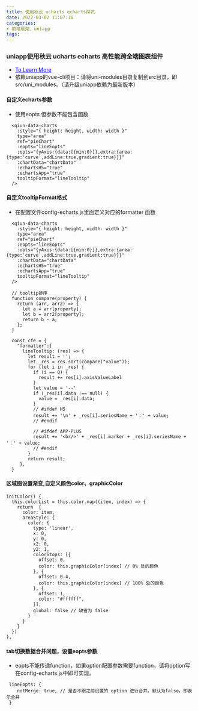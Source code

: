 ```yaml
---
title: 使用秋云 ucharts echarts踩坑
date: 2022-03-02 11:07:10
categories:
- 前端框架、uniapp
tags:
---
```


### uniapp使用秋云 ucharts echarts 高性能跨全端图表组件
* <a href="https://ext.dcloud.net.cn/plugin?id=271" style="color: blue;">To Learn More</a> 
* 依赖uniapp的vue-cli项目：请将uni-modules目录复制到src目录，即src/uni_modules。（请升级uniapp依赖为最新版本）

#### 自定义echarts参数
* 使用eopts 但参数不能包含函数
```
  <qiun-data-charts
    :style="{ height: height, width: width }"
    type="area"
    ref="pieChart"
    :eopts="lineEopts"
    :opts="{yAxis:{data:[{min:0}]},extra:{area:{type:'curve',addLine:true,gradient:true}}}"
    :chartData="chartData" 
    :echartsH5="true" 
    :echartsApp="true"
    tooltipFormat="lineTooltip"
  />
```

#### 自定义tooltipFormat格式
* 在配置文件config-echarts.js里面定义对应的formatter 函数
```
  <qiun-data-charts
    :style="{ height: height, width: width }"
    type="area"
    ref="pieChart"
    :eopts="lineEopts"
    :opts="{yAxis:{data:[{min:0}]},extra:{area:{type:'curve',addLine:true,gradient:true}}}"
    :chartData="chartData" 
    :echartsH5="true" 
    :echartsApp="true"
    tooltipFormat="lineTooltip"
  />

  // tooltip排序
  function compare(property) {
    return (arr, arr2) => {
      let a = arr[property];
      let b = arr2[property];
      return b - a;
    };
  }

  const cfe = {
    "formatter":{
      lineTooltip: (res) => {
        let result = '';
        let _res = res.sort(compare("value"));
        for (let i in _res) {
          if (i == 0) {
            result += res[i].axisValueLabel
          }
          let value = '--'
          if (_res[i].data !== null) {
            value = _res[i].data;
          }
          // #ifdef H5
          result += '\n' + _res[i].seriesName + '：' + value;
          // #endif
          
          // #ifdef APP-PLUS
          result += '<br/>' + _res[i].marker + _res[i].seriesName + '：' + value;
          // #endif
        }
        return result;
     },
  }
```

#### 区域图设置渐变,自定义颜色color、graphicColor
```
initColor() {
  this.colorList = this.color.map((item, index) => {
    return  {
      color: item,
      areaStyle: {
        color: {
          type: 'linear',
          x: 0,
          y: 0,
          x2: 0,
          y2: 1,
          colorStops: [{
            offset: 0,
            color: this.graphicColor[index] // 0% 处的颜色
          }, {
            offset: 0.4,
            color: this.graphicColor[index] // 100% 处的颜色
          }, {
            offset: 1,
            color: "#ffffff",
          }],
          global: false // 缺省为 false
        }
      }
    }
  })
},
```

#### tab切换数据合并问题，设置eopts参数
* eopts不能传递function，如果option配置参数需要function，请将option写在config-echarts.js中即可实现。
```
 lineEopts: {
    notMerge: true, // 是否不跟之前设置的 option 进行合并。默认为false。即表示合并
 }

```


